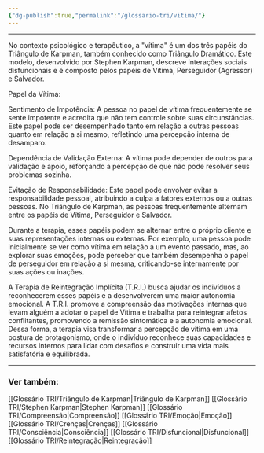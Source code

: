 ```yaml
---
{"dg-publish":true,"permalink":"/glossario-tri/vitima/"}
---
```


---

No contexto psicológico e terapêutico, a "vítima" é um dos três papéis do Triângulo de Karpman, também conhecido como Triângulo Dramático. Este modelo, desenvolvido por Stephen Karpman, descreve interações sociais disfuncionais e é composto pelos papéis de Vítima, Perseguidor (Agressor) e Salvador.

Papel da Vítima: 

Sentimento de Impotência: A pessoa no papel de vítima frequentemente se sente impotente e acredita que não tem controle sobre suas circunstâncias. Este papel pode ser desempenhado tanto em relação a outras pessoas quanto em relação a si mesmo, refletindo uma percepção interna de desamparo. 

Dependência de Validação Externa: A vítima pode depender de outros para validação e apoio, reforçando a percepção de que não pode resolver seus problemas sozinha. 

Evitação de Responsabilidade: Este papel pode envolver evitar a responsabilidade pessoal, atribuindo a culpa a fatores externos ou a outras pessoas. No Triângulo de Karpman, as pessoas frequentemente alternam entre os papéis de Vítima, Perseguidor e Salvador. 

Durante a terapia, esses papéis podem se alternar entre o próprio cliente e suas representações internas ou externas. Por exemplo, uma pessoa pode inicialmente se ver como vítima em relação a um evento passado, mas, ao explorar suas emoções, pode perceber que também desempenha o papel de perseguidor em relação a si mesma, criticando-se internamente por suas ações ou inações. 

A Terapia de Reintegração Implícita (T.R.I.) busca ajudar os indivíduos a reconhecerem esses papéis e a desenvolverem uma maior autonomia emocional. A T.R.I. promove a compreensão das motivações internas que levam alguém a adotar o papel de Vítima e trabalha para reintegrar afetos conflitantes, promovendo a remissão sintomática e a autonomia emocional. Dessa forma, a terapia visa transformar a percepção de vítima em uma postura de protagonismo, onde o indivíduo reconhece suas capacidades e recursos internos para lidar com desafios e construir uma vida mais satisfatória e equilibrada.


----

### Ver também:

[[Glossário TRI/Triângulo de Karpman\|Triângulo de Karpman]]
[[Glossário TRI/Stephen Karpman\|Stephen Karpman]]
[[Glossário TRI/Compreensão\|Compreensão]]
[[Glossário TRI/Emoção\|Emoção]]
[[Glossário TRI/Crenças\|Crenças]]
[[Glossário TRI/Consciência\|Consciência]]
[[Glossário TRI/Disfuncional\|Disfuncional]]
[[Glossário TRI/Reintegração\|Reintegração]]


